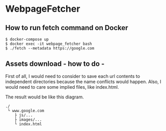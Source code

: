 # WebpageFetcher

## How to run fetch command on Docker

```shell
$ docker-compose up
$ docker exec -it webpage_fetcher bash
$ ./fetch --metadata https://google.com
```

## Assets download - how to do -
First of all, I would need to consider to save each url contents to independent directories because the name conflicts would happen.
Also, I would need to care some implied files, like index.html.

The result would be like this diagram.

```
./
 └ www.google.com
    ├ js/...
    ├ images/...
    └ index.html
```
